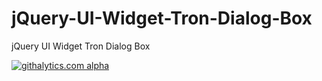 jQuery-UI-Widget-Tron-Dialog-Box
================================

jQuery UI Widget Tron Dialog Box

[![githalytics.com alpha](https://cruel-carlota.pagodabox.com/824dcfed263dbdf1037f94e7461742aa "githalytics.com")](http://githalytics.com/nicoss01/jQuery-UI-Widget-Tron-Dialog-Box)

